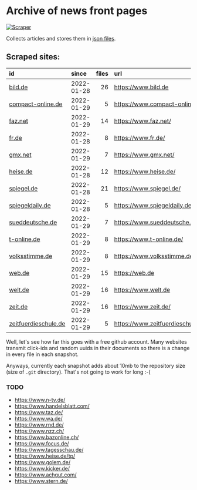 # Archive of news front pages

[![Scraper](https://github.com/defgsus/frontpage-archive-2025/actions/workflows/scraper.yml/badge.svg)](https://github.com/defgsus/frontpage-archive-2025/actions/workflows/scraper.yml)

Collects articles and stores them in [json files](docs/snapshots).


## Scraped sites:

| id                                                          | since      |   files | url                              |
|:------------------------------------------------------------|:-----------|--------:|:---------------------------------|
| [bild.de](docs/snapshots/bild.de)                           | 2022-01-28 |      26 | https://www.bild.de              |
| [compact-online.de](docs/snapshots/compact-online.de)       | 2022-01-29 |       5 | https://www.compact-online.de/   |
| [faz.net](docs/snapshots/faz.net)                           | 2022-01-29 |      14 | https://www.faz.net/             |
| [fr.de](docs/snapshots/fr.de)                               | 2022-01-28 |       8 | https://www.fr.de/               |
| [gmx.net](docs/snapshots/gmx.net)                           | 2022-01-29 |       7 | https://www.gmx.net/             |
| [heise.de](docs/snapshots/heise.de)                         | 2022-01-28 |      12 | https://www.heise.de/            |
| [spiegel.de](docs/snapshots/spiegel.de)                     | 2022-01-28 |      21 | https://www.spiegel.de/          |
| [spiegeldaily.de](docs/snapshots/spiegeldaily.de)           | 2022-01-28 |       5 | https://www.spiegeldaily.de/     |
| [sueddeutsche.de](docs/snapshots/sueddeutsche.de)           | 2022-01-29 |       7 | https://www.sueddeutsche.de/     |
| [t-online.de](docs/snapshots/t-online.de)                   | 2022-01-29 |       8 | https://www.t-online.de/         |
| [volksstimme.de](docs/snapshots/volksstimme.de)             | 2022-01-29 |       8 | https://www.volksstimme.de/      |
| [web.de](docs/snapshots/web.de)                             | 2022-01-29 |      15 | https://web.de                   |
| [welt.de](docs/snapshots/welt.de)                           | 2022-01-29 |      16 | https://www.welt.de              |
| [zeit.de](docs/snapshots/zeit.de)                           | 2022-01-29 |      16 | https://www.zeit.de/             |
| [zeitfuerdieschule.de](docs/snapshots/zeitfuerdieschule.de) | 2022-01-29 |       5 | https://www.zeitfuerdieschule.de |


Well, let's see how far this goes with a free github account. 
Many websites transmit click-ids and random uuids in their
documents so there is a change in every file in each snapshot. 

Anyways, currently each snapshot adds about 10mb to the
repository size (size of `.git` directory). That's not going
to work for long :-(

### TODO

- https://www.n-tv.de/
- https://www.handelsblatt.com/
- https://www.taz.de/
- https://www.wa.de/
- https://www.rnd.de/
- https://www.nzz.ch/
- https://www.bazonline.ch/
- https://www.focus.de/
- https://www.tagesschau.de/
- https://www.heise.de/tp/
- https://www.golem.de/
- https://www.kicker.de/
- https://www.achgut.com/
- https://www.stern.de/
